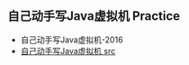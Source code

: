 ## 自己动手写Java虚拟机  Practice
- 自己动手写Java虚拟机-2016
- [自己动手写Java虚拟机 src](https://github.com/zxh0/jvmgo-book)



